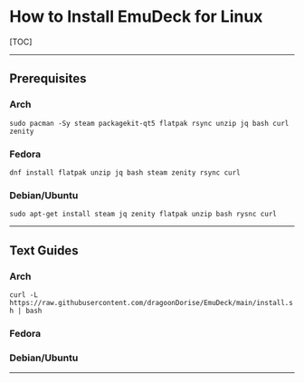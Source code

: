 # How to Install EmuDeck for Linux

[TOC]

***

## Prerequisites 

### Arch

`sudo pacman -Sy steam packagekit-qt5 flatpak rsync unzip jq bash curl zenity`

### Fedora

`dnf install flatpak unzip jq bash steam zenity rsync curl`

### Debian/Ubuntu

`sudo apt-get install steam jq zenity flatpak unzip bash rysnc curl`

***

## Text Guides

### Arch

`curl -L https://raw.githubusercontent.com/dragoonDorise/EmuDeck/main/install.sh | bash`

### Fedora

### Debian/Ubuntu

***

